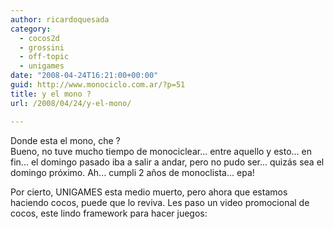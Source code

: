 ```yaml
---
author: ricardoquesada
category:
  - cocos2d
  - grossini
  - off-topic
  - unigames
date: "2008-04-24T16:21:00+00:00"
guid: http://www.monociclo.com.ar/?p=51
title: y el mono ?
url: /2008/04/24/y-el-mono/

---
```

Donde esta el mono, che ?  
Bueno, no tuve mucho tiempo de monociclear... entre aquello y esto... en fin... el domingo pasado iba a salir a andar, pero no pudo ser... quizás sea el domingo próximo. Ah... cumpli 2 años de monoclista... epa!

Por cierto, UNIGAMES esta medio muerto, pero ahora que estamos haciendo cocos, puede que lo reviva. Les paso un video promocional de cocos, este lindo framework para hacer juegos:  
